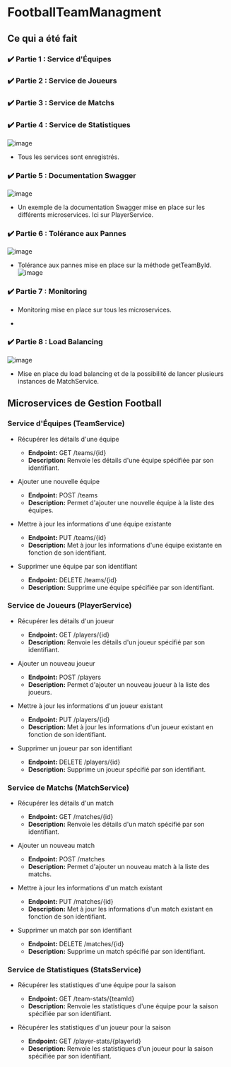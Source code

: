 # FootballTeamManagment

## Ce qui a été fait 
### ✔️ Partie 1 : Service d'Équipes 
### ✔️ Partie 2 : Service de Joueurs 
### ✔️ Partie 3 : Service de Matchs 
### ✔️ Partie 4 : Service de Statistiques 
![image](https://github.com/MorganSauvignon/FootballTeamManagment/assets/70762614/b3fcd1ee-7e9f-4c80-a0d6-09391fddf520)
- Tous les services sont enregistrés. 

### ✔️ Partie 5 : Documentation Swagger
![image](https://github.com/MorganSauvignon/FootballTeamManagment/assets/70762614/c18a4511-e5fc-42f5-a143-9842661719cd)
- Un exemple de la documentation Swagger mise en place sur les différents microservices. Ici sur PlayerService. 

### ✔️ Partie 6 : Tolérance aux Pannes
![image](https://github.com/MorganSauvignon/FootballTeamManagment/assets/70762614/1cc03bca-52b2-4c64-b056-2b7764c9a67e)
- Tolérance aux pannes mise en place sur la méthode getTeamById.
![image](https://github.com/MorganSauvignon/FootballTeamManagment/assets/70762614/91236afd-c137-4d88-bab4-ecd67c7f7d31)

### ✔️ Partie 7 : Monitoring
- Monitoring mise en place sur tous les microservices.

- 
### ✔️ Partie 8 : Load Balancing
![image](https://github.com/MorganSauvignon/FootballTeamManagment/assets/70762614/024cdfc3-d009-4073-8b66-253438d4ed07)
- Mise en place du load balancing et de la possibilité de lancer plusieurs instances de MatchService.

## Microservices de Gestion Football

### Service d'Équipes (TeamService)

- Récupérer les détails d'une équipe
  - **Endpoint:** GET /teams/{id}
  - **Description:** Renvoie les détails d'une équipe spécifiée par son identifiant.

- Ajouter une nouvelle équipe
  - **Endpoint:** POST /teams
  - **Description:** Permet d'ajouter une nouvelle équipe à la liste des équipes.

- Mettre à jour les informations d'une équipe existante
  - **Endpoint:** PUT /teams/{id}
  - **Description:** Met à jour les informations d'une équipe existante en fonction de son identifiant.

- Supprimer une équipe par son identifiant
  - **Endpoint:** DELETE /teams/{id}
  - **Description:** Supprime une équipe spécifiée par son identifiant.

### Service de Joueurs (PlayerService)

- Récupérer les détails d'un joueur
  - **Endpoint:** GET /players/{id}
  - **Description:** Renvoie les détails d'un joueur spécifié par son identifiant.

- Ajouter un nouveau joueur
  - **Endpoint:** POST /players
  - **Description:** Permet d'ajouter un nouveau joueur à la liste des joueurs.

- Mettre à jour les informations d'un joueur existant
  - **Endpoint:** PUT /players/{id}
  - **Description:** Met à jour les informations d'un joueur existant en fonction de son identifiant.

- Supprimer un joueur par son identifiant
  - **Endpoint:** DELETE /players/{id}
  - **Description:** Supprime un joueur spécifié par son identifiant.

### Service de Matchs (MatchService)

- Récupérer les détails d'un match
  - **Endpoint:** GET /matches/{id}
  - **Description:** Renvoie les détails d'un match spécifié par son identifiant.

- Ajouter un nouveau match
  - **Endpoint:** POST /matches
  - **Description:** Permet d'ajouter un nouveau match à la liste des matchs.

- Mettre à jour les informations d'un match existant
  - **Endpoint:** PUT /matches/{id}
  - **Description:** Met à jour les informations d'un match existant en fonction de son identifiant.

- Supprimer un match par son identifiant
  - **Endpoint:** DELETE /matches/{id}
  - **Description:** Supprime un match spécifié par son identifiant.

### Service de Statistiques (StatsService)

- Récupérer les statistiques d'une équipe pour la saison
  - **Endpoint:** GET /team-stats/{teamId}
  - **Description:** Renvoie les statistiques d'une équipe pour la saison spécifiée par son identifiant.

- Récupérer les statistiques d'un joueur pour la saison
  - **Endpoint:** GET /player-stats/{playerId}
  - **Description:** Renvoie les statistiques d'un joueur pour la saison spécifiée par son identifiant.
